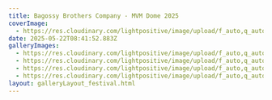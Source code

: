 ```yaml
---
title: Bagossy Brothers Company - MVM Dome 2025
coverImage:
  - https://res.cloudinary.com/lightpositive/image/upload/f_auto,q_auto/v1747903415/uploads/Bagossy%20Brothers%20Company%20-%20MVM%20Dome%202025/480196774_633032986150260_3471967430753500400_n.jpg
date: 2025-05-22T08:41:52.883Z
galleryImages:
  - https://res.cloudinary.com/lightpositive/image/upload/f_auto,q_auto/v1747903415/uploads/Bagossy%20Brothers%20Company%20-%20MVM%20Dome%202025/480196774_633032986150260_3471967430753500400_n.jpg
  - https://res.cloudinary.com/lightpositive/image/upload/f_auto,q_auto/v1747903415/uploads/Bagossy%20Brothers%20Company%20-%20MVM%20Dome%202025/480964128_633032852816940_6288415168899676961_n.jpg
  - https://res.cloudinary.com/lightpositive/image/upload/f_auto,q_auto/v1747903415/uploads/Bagossy%20Brothers%20Company%20-%20MVM%20Dome%202025/482209045_633032909483601_2646782025217406063_n.jpg
  - https://res.cloudinary.com/lightpositive/image/upload/f_auto,q_auto/v1747903418/uploads/Bagossy%20Brothers%20Company%20-%20MVM%20Dome%202025/480582431_633032806150278_4262525714858240630_n.jpg
layout: galleryLayout_festival.html
---
```

